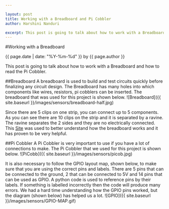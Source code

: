 ```yaml
---

layout: post
title: Working with a Breadboard and Pi Cobbler
author: Harshini Nanduri

excerpt: This post is going to talk about how to work with a Breadboard and how to read the Pi Cobbler.  
---
```

#Working with a Breadboard
<p class='blog-post-meta'>{{ page.date | date: "%Y-%m-%d" }} by {{ page.author }}</p>

This post is going to talk about how to work with a Breadboard and how to read the Pi Cobbler.  

##Breadboard
A breadboard is used to build and test circuits quickly before finalizing any circuit design. The Breadboard has many holes into which components like wires, resistors, pi cobblers can be inserted. 
The breadboard that was used for this project is shown below. 
![Breadboard]({{ site.baseurl }}/images/sensors/breadboard-half.jpg)

Since there are 5 clips on one strip, you can connect up to 5 components. As you can see there are 10 clips on the strip and it is separated by a ravine. The ravine separates the 2 sides and they are no electrically connected. 
This [Site](https://learn.sparkfun.com/tutorials/how-to-use-a-breadboard/all) was used to better understand how the breadboard works and it has proven to be very helpful. 

##Pi Cobbler
A Pi Cobbler is very important to use if you have a lot of connections to make. The Pi Cobbler that we used for this project is shown below. 
![PiCobb]({{ site.baseurl }}/images/sensors/picob.jpg)

It is also necessary to follow the GPIO layout map, shown below, to make sure that you are using the correct pins and labels. 
There are 5 pins that can be connected to the ground, 2 that can be connected to 5V and 14 pins that can be used as GPIO. A python code is used to reference pins by their labels. If something is labelled incorrectly then the code will produce many errors. 
We had a hard time understanding how the GPIO pins worked, but the diagram (shown below) has helped us a lot. 
![GPIO]({{ site.baseurl }}/images/sensors/GPIO-MAP.gif)

